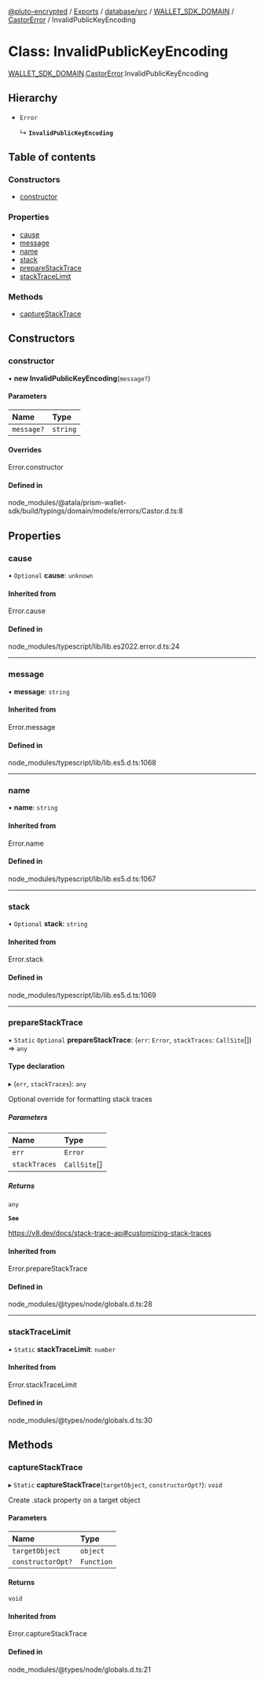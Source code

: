[@pluto-encrypted](../README.md) / [Exports](../modules.md) / [database/src](../modules/database_src.md) / [WALLET\_SDK\_DOMAIN](../modules/database_src.WALLET_SDK_DOMAIN.md) / [CastorError](../modules/database_src.WALLET_SDK_DOMAIN.CastorError.md) / InvalidPublicKeyEncoding

# Class: InvalidPublicKeyEncoding

[WALLET\_SDK\_DOMAIN](../modules/database_src.WALLET_SDK_DOMAIN.md).[CastorError](../modules/database_src.WALLET_SDK_DOMAIN.CastorError.md).InvalidPublicKeyEncoding

## Hierarchy

- `Error`

  ↳ **`InvalidPublicKeyEncoding`**

## Table of contents

### Constructors

- [constructor](database_src.WALLET_SDK_DOMAIN.CastorError.InvalidPublicKeyEncoding.md#constructor)

### Properties

- [cause](database_src.WALLET_SDK_DOMAIN.CastorError.InvalidPublicKeyEncoding.md#cause)
- [message](database_src.WALLET_SDK_DOMAIN.CastorError.InvalidPublicKeyEncoding.md#message)
- [name](database_src.WALLET_SDK_DOMAIN.CastorError.InvalidPublicKeyEncoding.md#name)
- [stack](database_src.WALLET_SDK_DOMAIN.CastorError.InvalidPublicKeyEncoding.md#stack)
- [prepareStackTrace](database_src.WALLET_SDK_DOMAIN.CastorError.InvalidPublicKeyEncoding.md#preparestacktrace)
- [stackTraceLimit](database_src.WALLET_SDK_DOMAIN.CastorError.InvalidPublicKeyEncoding.md#stacktracelimit)

### Methods

- [captureStackTrace](database_src.WALLET_SDK_DOMAIN.CastorError.InvalidPublicKeyEncoding.md#capturestacktrace)

## Constructors

### constructor

• **new InvalidPublicKeyEncoding**(`message?`)

#### Parameters

| Name | Type |
| :------ | :------ |
| `message?` | `string` |

#### Overrides

Error.constructor

#### Defined in

node_modules/@atala/prism-wallet-sdk/build/typings/domain/models/errors/Castor.d.ts:8

## Properties

### cause

• `Optional` **cause**: `unknown`

#### Inherited from

Error.cause

#### Defined in

node_modules/typescript/lib/lib.es2022.error.d.ts:24

___

### message

• **message**: `string`

#### Inherited from

Error.message

#### Defined in

node_modules/typescript/lib/lib.es5.d.ts:1068

___

### name

• **name**: `string`

#### Inherited from

Error.name

#### Defined in

node_modules/typescript/lib/lib.es5.d.ts:1067

___

### stack

• `Optional` **stack**: `string`

#### Inherited from

Error.stack

#### Defined in

node_modules/typescript/lib/lib.es5.d.ts:1069

___

### prepareStackTrace

▪ `Static` `Optional` **prepareStackTrace**: (`err`: `Error`, `stackTraces`: `CallSite`[]) => `any`

#### Type declaration

▸ (`err`, `stackTraces`): `any`

Optional override for formatting stack traces

##### Parameters

| Name | Type |
| :------ | :------ |
| `err` | `Error` |
| `stackTraces` | `CallSite`[] |

##### Returns

`any`

**`See`**

https://v8.dev/docs/stack-trace-api#customizing-stack-traces

#### Inherited from

Error.prepareStackTrace

#### Defined in

node_modules/@types/node/globals.d.ts:28

___

### stackTraceLimit

▪ `Static` **stackTraceLimit**: `number`

#### Inherited from

Error.stackTraceLimit

#### Defined in

node_modules/@types/node/globals.d.ts:30

## Methods

### captureStackTrace

▸ `Static` **captureStackTrace**(`targetObject`, `constructorOpt?`): `void`

Create .stack property on a target object

#### Parameters

| Name | Type |
| :------ | :------ |
| `targetObject` | `object` |
| `constructorOpt?` | `Function` |

#### Returns

`void`

#### Inherited from

Error.captureStackTrace

#### Defined in

node_modules/@types/node/globals.d.ts:21
